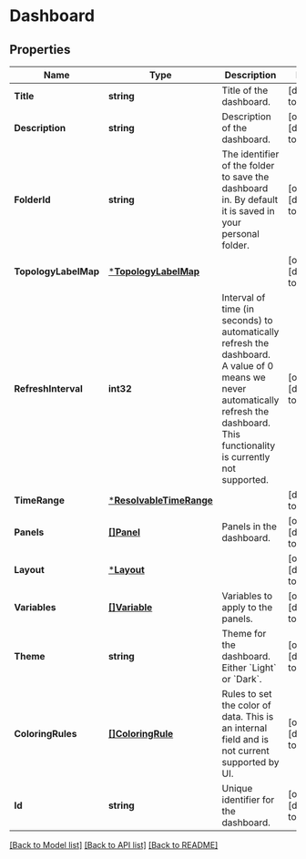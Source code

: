# Dashboard

## Properties
Name | Type | Description | Notes
------------ | ------------- | ------------- | -------------
**Title** | **string** | Title of the dashboard. | [default to null]
**Description** | **string** | Description of the dashboard. | [optional] [default to null]
**FolderId** | **string** | The identifier of the folder to save the dashboard in. By default it is saved in your personal folder.  | [optional] [default to null]
**TopologyLabelMap** | [***TopologyLabelMap**](TopologyLabelMap.md) |  | [optional] [default to null]
**RefreshInterval** | **int32** | Interval of time (in seconds) to automatically refresh the dashboard. A value of 0 means we never automatically refresh the dashboard. This functionality is currently not supported.  | [optional] [default to null]
**TimeRange** | [***ResolvableTimeRange**](ResolvableTimeRange.md) |  | [default to null]
**Panels** | [**[]Panel**](Panel.md) | Panels in the dashboard. | [optional] [default to null]
**Layout** | [***Layout**](Layout.md) |  | [optional] [default to null]
**Variables** | [**[]Variable**](Variable.md) | Variables to apply to the panels. | [optional] [default to null]
**Theme** | **string** | Theme for the dashboard. Either &#x60;Light&#x60; or &#x60;Dark&#x60;. | [optional] [default to Light]
**ColoringRules** | [**[]ColoringRule**](ColoringRule.md) | Rules to set the color of data. This is an internal field and is not current supported by UI. | [optional] [default to null]
**Id** | **string** | Unique identifier for the dashboard. | [optional] [default to null]

[[Back to Model list]](../README.md#documentation-for-models) [[Back to API list]](../README.md#documentation-for-api-endpoints) [[Back to README]](../README.md)


